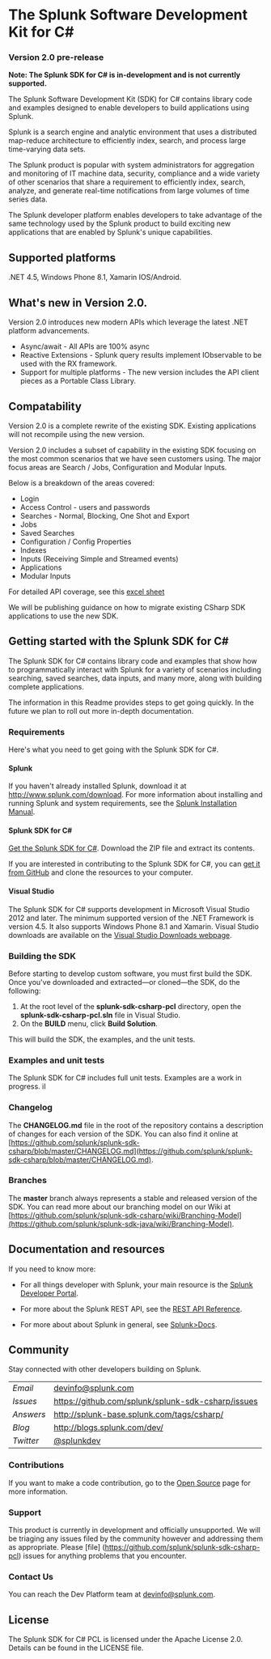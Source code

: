 # The Splunk Software Development Kit for C# 
### Version 2.0 pre-release

**Note: The Splunk SDK for C# is in-development and is not currently supported.**

The Splunk Software Development Kit (SDK) for C# contains library code and 
examples designed to enable developers to build applications using Splunk.

Splunk is a search engine and analytic environment that uses a distributed
map-reduce architecture to efficiently index, search, and process large 
time-varying data sets.

The Splunk product is popular with system administrators for aggregation and
monitoring of IT machine data, security, compliance and a wide variety of 
other scenarios that share a requirement to efficiently index, search, analyze,
and generate real-time notifications from large volumes of time series data.

The Splunk developer platform enables developers to take advantage of the 
same technology used by the Splunk product to build exciting new applications
that are enabled by Splunk's unique capabilities.

## Supported platforms

.NET 4.5, Windows Phone 8.1, Xamarin IOS/Android.

## What's new in Version 2.0.

Version 2.0 introduces new modern APIs which leverage the latest .NET platform advancements. 

* Async/await - All APIs are 100% async
* Reactive Extensions - Splunk query results implement IObservable to be used with the RX framework.
* Support for multiple platforms - The new version includes the API client pieces as a Portable Class Library.

## Compatability

Version 2.0 is a complete rewrite of the existing SDK. Existing applications will not recompile using the new version.

Version 2.0 includes a subset of capability in the existing SDK focusing on the most common scenarios that we have seen customers using. The major focus areas are Search / Jobs, Configuration and Modular Inputs.

Below is a breakdown of the areas covered:

* Login
* Access Control - users and passwords
* Searches - Normal, Blocking, One Shot and Export
* Jobs
* Saved Searches
* Configuration / Config Properties
* Indexes
* Inputs (Receiving Simple and Streamed events)
* Applications
* Modular Inputs

For detailed API coverage, see this [excel sheet](http://test.com)

We will be publishing guidance on how to migrate existing CSharp SDK applications to use the new SDK.

## Getting started with the Splunk SDK for C# 

The Splunk SDK for C# contains library code and examples that show how to 
programmatically interact with Splunk for a variety of scenarios including 
searching, saved searches, data inputs, and many more, along with building 
complete applications. 

The information in this Readme provides steps to get going quickly. In the 
future we plan to roll out more in-depth documentation.

### Requirements

Here's what you need to get going with the Splunk SDK for C#.

#### Splunk

If you haven't already installed Splunk, download it at 
<http://www.splunk.com/download>. For more information about installing and 
running Splunk and system requirements, see the
[Splunk Installation Manual](http://docs.splunk.com/Documentation/Splunk/latest/Installation). 

#### Splunk SDK for C# 

[Get the Splunk SDK for C#](https://github.com/splunk/splunk-sdk-csharp-pcl/archive/master.zip). Download 
the ZIP file and extract its contents.

If you are interested in contributing to the Splunk SDK for C#, you can 
[get it from GitHub](https://github.com/splunk/splunk-sdk-csharp) and clone the 
resources to your computer.

#### Visual Studio

The Splunk SDK for C# supports development in Microsoft Visual Studio 2012 and later. The 
minimum supported version of the .NET Framework is version 4.5. It also supports Windows Phone 8.1 and Xamarin. Visual Studio 
downloads are available on the 
[Visual Studio Downloads webpage](http://www.microsoft.com/visualstudio/downloads).

### Building the SDK

Before starting to develop custom software, you must first build the SDK. Once 
you've downloaded and extracted—or cloned—the SDK, do the following:

1. At the root level of the **splunk-sdk-csharp-pcl** directory, open the 
**splunk-sdk-csharp-pcl.sln** file in Visual Studio.
2. On the **BUILD** menu, click **Build Solution**.

This will build the SDK, the examples, and the unit tests.

### Examples and unit tests

The Splunk SDK for C# includes full unit tests. Examples are a work in progress.
iI
### Changelog

The **CHANGELOG.md** file in the root of the repository contains a description
of changes for each version of the SDK. You can also find it online at
[https://github.com/splunk/splunk-sdk-csharp/blob/master/CHANGELOG.md](https://github.com/splunk/splunk-sdk-csharp/blob/master/CHANGELOG.md). 

### Branches

The **master** branch always represents a stable and released version of the SDK.
You can read more about our branching model on our Wiki at 
[https://github.com/splunk/splunk-sdk-csharp/wiki/Branching-Model](https://github.com/splunk/splunk-sdk-java/wiki/Branching-Model).

## Documentation and resources

If you need to know more:

* For all things developer with Splunk, your main resource is the [Splunk
  Developer Portal](http://dev.splunk.com).

* For more about the Splunk REST API, see the [REST API 
  Reference](http://docs.splunk.com/Documentation/Splunk/latest/RESTAPI).

* For more about about Splunk in general, see [Splunk>Docs](http://docs.splunk.com/Documentation/Splunk).

## Community

Stay connected with other developers building on Splunk.

<table>

<tr>
<td><em>Email</em></td>
<td><a href="mailto:devinfo@splunk.com">devinfo@splunk.com</a></td>
</tr>

<tr>
<td><em>Issues</em>
<td><a href="https://github.com/splunk/splunk-sdk-csharp-pcl/issues/">
https://github.com/splunk/splunk-sdk-csharp/issues</a></td>
</tr>

<tr>
<td><em>Answers</em>
<td><a href="http://splunk-base.splunk.com/tags/csharp/">
http://splunk-base.splunk.com/tags/csharp/</a></td>
</tr>

<tr>
<td><em>Blog</em>
<td><a href="http://blogs.splunk.com/dev/">http://blogs.splunk.com/dev/</a></td>
</tr>

<tr>
<td><em>Twitter</em>
<td><a href="http://twitter.com/splunkdev">@splunkdev</a></td>
</tr>

</table>

### Contributions

If you want to make a code contribution, go to the 
[Open Source](http://dev.splunk.com/view/opensource/SP-CAAAEDM)
page for more information.

### Support

This product is currently in development and officially unsupported. We will be triaging any issues filed by the community however and addressing them as appropriate. Please [file] (https://github.com/splunk/splunk-sdk-csharp-pcl) issues for anything problems that you encounter.

### Contact Us

You can reach the Dev Platform team at devinfo@splunk.com.

## License

The Splunk SDK for C# PCL is licensed under the Apache License 2.0. Details can be 
found in the LICENSE file.
